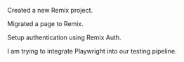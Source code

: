 Created a new Remix project.

Migrated a page to Remix.

Setup authentication using Remix Auth.

I am trying to integrate Playwright into our testing pipeline.